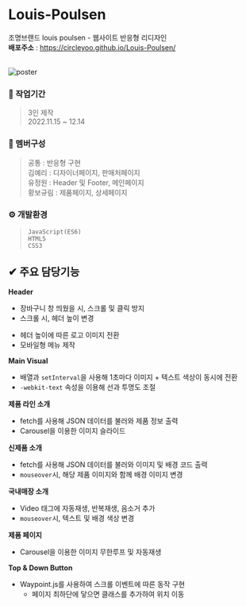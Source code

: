 # Louis-Poulsen

조명브랜드 louis poulsen - 웹사이트 반응형 리디자인<br/>
**배포주소** : https://circleyoo.github.io/Louis-Poulsen/ <br/> <br/>

![poster](https://github.com/CircleYoo/LouisPoulsen/blob/main/assets/reponsive.png)


### 💼 작업기간
> 3인 제작 <br/>
  2022.11.15 ~ 12.14

### 🤝 멤버구성
> 공통 : 반응형 구현 <br/>
  김예리 : 디자이너페이지, 판매처페이지 <br/>
  유정원    :  Header 및 Footer, 메인페이지 <br/>
  황보규림  :  제품페이지, 상세페이지

### ⚙ 개발환경
> `JavaScript(ES6)` <br/>
  `HTML5` <br/>
  `CSS3`

## ✔ 주요 담당기능
**Header**
  * 장바구니 창 띄웠을 시, 스크롤 및 클릭 방지
  * 스크롤 시, 헤더 높이 변경
  - 헤더 높이에 따른 로고 이미지 전환
  - 모바일형 메뉴 제작

**Main Visual**
  * 배열과 `setInterval`을 사용해 1초마다 이미지 + 텍스트 색상이 동시에 전환
  * `-webkit-text` 속성을 이용해 선과 투명도 조절

**제품 라인 소개**
  * fetch를 사용해 JSON 데이터를 불러와 제품 정보 출력
  * Carousel을 이용한 이미지 슬라이드

**신제품 소개**
  * fetch를 사용해 JSON 데이터를 불러와 이미지 및 배경 코드 출력
  * `mouseover`시, 해당 제품 이미지와 함께 배경 이미지 변경

**국내매장 소개**
  * Video 태그에 자동재생, 반복재생, 음소거 추가
  * `mouseover`시, 텍스트 및 배경 색상 변경

**제품 페이지**
  * Carousel을 이용한 이미지 무한루프 및 자동재생

**Top & Down Button**
* Waypoint.js를 사용하여 스크롤 이벤트에 따른 동작 구현
  * 페이지 최하단에 닿으면 클래스를 추가하여 위치 이동


